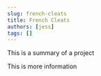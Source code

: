```yaml
---
slug: french-cleats
title: French Cleats
authors: [jess]
tags: []
---
```


This is a summary of a project

<!--truncate-->

This is more information